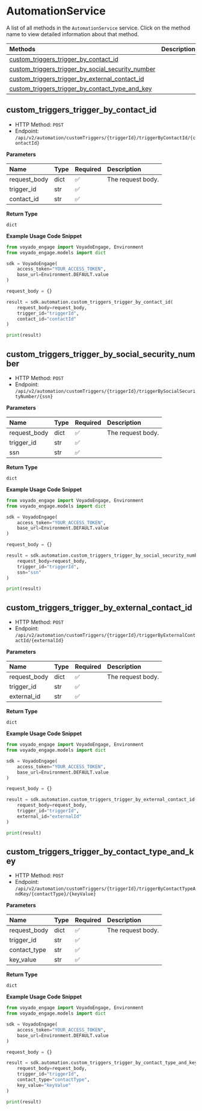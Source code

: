 # AutomationService

A list of all methods in the `AutomationService` service. Click on the method name to view detailed information about that method.

| Methods                                                                                                 | Description |
| :------------------------------------------------------------------------------------------------------ | :---------- |
| [custom_triggers_trigger_by_contact_id](#custom_triggers_trigger_by_contact_id)                         |             |
| [custom_triggers_trigger_by_social_security_number](#custom_triggers_trigger_by_social_security_number) |             |
| [custom_triggers_trigger_by_external_contact_id](#custom_triggers_trigger_by_external_contact_id)       |             |
| [custom_triggers_trigger_by_contact_type_and_key](#custom_triggers_trigger_by_contact_type_and_key)     |             |

## custom_triggers_trigger_by_contact_id

- HTTP Method: `POST`
- Endpoint: `/api/v2/automation/customTriggers/{triggerId}/triggerByContactId/{contactId}`

**Parameters**

| Name         | Type | Required | Description       |
| :----------- | :--- | :------- | :---------------- |
| request_body | dict | ✅       | The request body. |
| trigger_id   | str  | ✅       |                   |
| contact_id   | str  | ✅       |                   |

**Return Type**

`dict`

**Example Usage Code Snippet**

```python
from voyado_engage import VoyadoEngage, Environment
from voyado_engage.models import dict

sdk = VoyadoEngage(
    access_token="YOUR_ACCESS_TOKEN",
    base_url=Environment.DEFAULT.value
)

request_body = {}

result = sdk.automation.custom_triggers_trigger_by_contact_id(
    request_body=request_body,
    trigger_id="triggerId",
    contact_id="contactId"
)

print(result)
```

## custom_triggers_trigger_by_social_security_number

- HTTP Method: `POST`
- Endpoint: `/api/v2/automation/customTriggers/{triggerId}/triggerBySocialSecurityNumber/{ssn}`

**Parameters**

| Name         | Type | Required | Description       |
| :----------- | :--- | :------- | :---------------- |
| request_body | dict | ✅       | The request body. |
| trigger_id   | str  | ✅       |                   |
| ssn          | str  | ✅       |                   |

**Return Type**

`dict`

**Example Usage Code Snippet**

```python
from voyado_engage import VoyadoEngage, Environment
from voyado_engage.models import dict

sdk = VoyadoEngage(
    access_token="YOUR_ACCESS_TOKEN",
    base_url=Environment.DEFAULT.value
)

request_body = {}

result = sdk.automation.custom_triggers_trigger_by_social_security_number(
    request_body=request_body,
    trigger_id="triggerId",
    ssn="ssn"
)

print(result)
```

## custom_triggers_trigger_by_external_contact_id

- HTTP Method: `POST`
- Endpoint: `/api/v2/automation/customTriggers/{triggerId}/triggerByExternalContactId/{externalId}`

**Parameters**

| Name         | Type | Required | Description       |
| :----------- | :--- | :------- | :---------------- |
| request_body | dict | ✅       | The request body. |
| trigger_id   | str  | ✅       |                   |
| external_id  | str  | ✅       |                   |

**Return Type**

`dict`

**Example Usage Code Snippet**

```python
from voyado_engage import VoyadoEngage, Environment
from voyado_engage.models import dict

sdk = VoyadoEngage(
    access_token="YOUR_ACCESS_TOKEN",
    base_url=Environment.DEFAULT.value
)

request_body = {}

result = sdk.automation.custom_triggers_trigger_by_external_contact_id(
    request_body=request_body,
    trigger_id="triggerId",
    external_id="externalId"
)

print(result)
```

## custom_triggers_trigger_by_contact_type_and_key

- HTTP Method: `POST`
- Endpoint: `/api/v2/automation/customTriggers/{triggerId}/triggerByContactTypeAndKey/{contactType}/{keyValue}`

**Parameters**

| Name         | Type | Required | Description       |
| :----------- | :--- | :------- | :---------------- |
| request_body | dict | ✅       | The request body. |
| trigger_id   | str  | ✅       |                   |
| contact_type | str  | ✅       |                   |
| key_value    | str  | ✅       |                   |

**Return Type**

`dict`

**Example Usage Code Snippet**

```python
from voyado_engage import VoyadoEngage, Environment
from voyado_engage.models import dict

sdk = VoyadoEngage(
    access_token="YOUR_ACCESS_TOKEN",
    base_url=Environment.DEFAULT.value
)

request_body = {}

result = sdk.automation.custom_triggers_trigger_by_contact_type_and_key(
    request_body=request_body,
    trigger_id="triggerId",
    contact_type="contactType",
    key_value="keyValue"
)

print(result)
```

<!-- This file was generated by liblab | https://liblab.com/ -->
